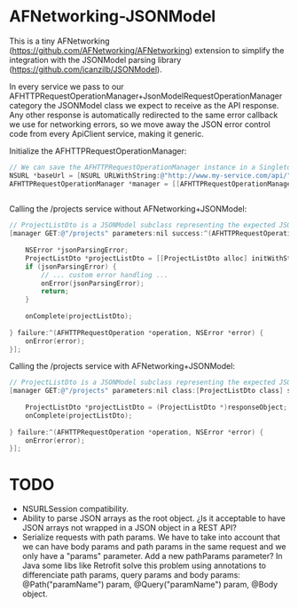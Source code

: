AFNetworking-JSONModel
======================
This is a tiny AFNetworking (https://github.com/AFNetworking/AFNetworking) extension to simplify the integration with the JSONModel parsing library (https://github.com/icanzilb/JSONModel).

In every service we pass to our AFHTTPRequestOperationManager+JsonModelRequestOperationManager category the JSONModel class we expect to receive as the API response. Any other response is automatically redirected to the same error callback we use for networking errors, so we move away the JSON error control code from every ApiClient service, making it generic.

Initialize the AFHTTPRequestOperationManager:
````objective-c
// We can save the AFHTTPRequestOperationManager instance in a Singleton to reuse it in other services
NSURL *baseUrl = [NSURL URLWithString:@"http://www.my-service.com/api/"];
AFHTTPRequestOperationManager *manager = [[AFHTTPRequestOperationManager alloc] initWithBaseURL:baseUrl];
    
````

Calling the /projects service without AFNetworking+JSONModel:
````objective-c
// ProjectListDto is a JSONModel subclass representing the expected JSON from the service
[manager GET:@"/projects" parameters:nil success:^(AFHTTPRequestOperation *operation, id responseObject) {
        
    NSError *jsonParsingError;
    ProjectListDto *projectListDto = [[ProjectListDto alloc] initWithString:operation.responseString usingEncoding:NSUTF8StringEncoding error:&jsonParsingError];
    if (jsonParsingError) {
        // ... custom error handling ...
        onError(jsonParsingError);
        return;
    }
        
    onComplete(projectListDto);
        
} failure:^(AFHTTPRequestOperation *operation, NSError *error) {
    onError(error);
}];
````

Calling the /projects service with AFNetworking+JSONModel:
````objective-c
// ProjectListDto is a JSONModel subclass representing the expected JSON from the service
[manager GET:@"/projects" parameters:nil class:[ProjectListDto class] success:^(AFHTTPRequestOperation *operation, id responseObject) {
        
    ProjectListDto *projectListDto = (ProjectListDto *)responseObject;
    onComplete(projectListDto);
        
} failure:^(AFHTTPRequestOperation *operation, NSError *error) {
    onError(error);
}];
````


TODO
===
- NSURLSession compatibility.
- Ability to parse JSON arrays as the root object. ¿Is it acceptable to have JSON arrays not wrapped in a JSON object in a REST API?
- Serialize requests with path params. We have to take into account that we can have body params and path params in the same request and we only have a "params" parameter. Add a new pathParams parameter? In Java some libs like Retrofit solve this problem using annotations to differenciate path params, query params and body params: @Path("paramName") param, @Query("paramName") param, @Body object.
